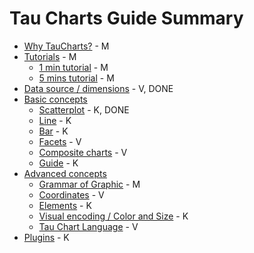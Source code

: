 # Tau Charts Guide Summary

* [Why TauCharts?](why/README.md) - M
* [Tutorials](tutorials/README.md) - M
	* [1 min tutorial](tutorials/1min.md) - M
	* [5 mins tutorial](tutorials/5min.md) - M
* [Data source / dimensions](datasource/README.md) - V, DONE
* [Basic concepts](basic/README.md)
    * [Scatterplot](basic/scatterplot.md) - K, DONE
    * [Line](basic/line.md) - K
    * [Bar](basic/bar.md) - K
    * [Facets](basic/facet.md) - V
    * [Composite charts](basic/composite.md) - V
    * [Guide](basic/guide.md) - K
* [Advanced concepts](advanced/README.md)
	* [Grammar of Graphic](advanced/gog.md) - M
	* [Coordinates](advanced/coordinates.md) - V
	* [Elements](advanced/elements.md) - K
	* [Visual encoding / Color and Size](advanced/encoding.md) - K
	* [Tau Chart Language](advanced/tauchartslanguage.md) - V
* [Plugins](plugins/README.md) - K


